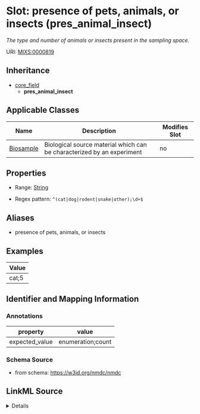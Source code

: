 # Slot: presence of pets, animals, or insects (pres_animal_insect)


_The type and number of animals or insects present in the sampling space._



URI: [MIXS:0000819](https://w3id.org/mixs/0000819)




## Inheritance

* [core_field](core_field.md)
    * **pres_animal_insect**





## Applicable Classes

| Name | Description | Modifies Slot |
| --- | --- | --- |
[Biosample](Biosample.md) | Biological source material which can be characterized by an experiment |  no  |







## Properties

* Range: [String](String.md)

* Regex pattern: `^(cat|dog|rodent|snake|other);\d+$`



## Aliases


* presence of pets, animals, or insects




## Examples

| Value |
| --- |
| cat;5 |

## Identifier and Mapping Information





### Annotations

| property | value |
| --- | --- |
| expected_value | enumeration;count || occurrence | 1 |



### Schema Source


* from schema: https://w3id.org/nmdc/nmdc




## LinkML Source

<details>
```yaml
name: pres_animal_insect
annotations:
  expected_value:
    tag: expected_value
    value: enumeration;count
  occurrence:
    tag: occurrence
    value: '1'
description: The type and number of animals or insects present in the sampling space.
title: presence of pets, animals, or insects
examples:
- value: cat;5
from_schema: https://w3id.org/nmdc/nmdc
aliases:
- presence of pets, animals, or insects
rank: 1000
is_a: core field
slot_uri: MIXS:0000819
multivalued: false
alias: pres_animal_insect
domain_of:
- Biosample
range: string
pattern: ^(cat|dog|rodent|snake|other);\d+$

```
</details>